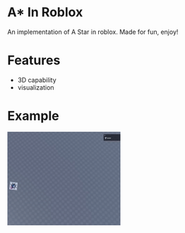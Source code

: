 # A* In Roblox
An implementation of A Star in roblox. Made for fun, enjoy!

# Features
- 3D capability
- visualization

# Example

![Demo Gif](/ExampleUsage.gif)
